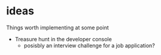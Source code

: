 # ideas
Things worth implementing at some point

* Treasure hunt in the developer console
  * posisbly an interview challenge for a job application?
